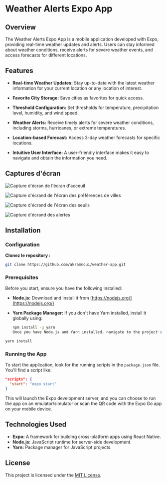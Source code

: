 # Weather Alerts Expo App

## Overview

The Weather Alerts Expo App is a mobile application developed with Expo, providing real-time weather updates and alerts. Users can stay informed about weather conditions, receive alerts for severe weather events, and access forecasts for different locations.

## Features

- **Real-time Weather Updates:** Stay up-to-date with the latest weather information for your current location or any location of interest.

- **Favorite City Storage:** Save cities as favorites for quick access.

- **Threshold Configuration:** Set thresholds for temperature, precipitation level, humidity, and wind speed.

- **Weather Alerts:** Receive timely alerts for severe weather conditions, including storms, hurricanes, or extreme temperatures.

- **Location-based Forecast:** Access 3-day weather forecasts for specific locations.

- **Intuitive User Interface:** A user-friendly interface makes it easy to navigate and obtain the information you need.

## Captures d'écran

![Capture d'écran de l'écran d'acceuil](screenshot.png)

![Capture d'écrand de l'écran des préférences de villes](screenshot.png)

![Capture d'écrand de l'écran des seuils](screenshot.png)

![Capture d'écrand des alertes](screenshot.png)

## Installation

### Configuration

**Clonez le repository :**

```bash
git clone https://github.com/akramnoui/weather-app.git
```

### Prerequisites

Before you start, ensure you have the following installed:

- **Node.js:** Download and install it from [https://nodejs.org/](https://nodejs.org/)

- **Yarn Package Manager:** If you don't have Yarn installed, install it globally using:
  ```bash
  npm install -g yarn
  Once you have Node.js and Yarn installed, navigate to the project's root directory and run:
  ```

```bash
yarn install
```

### Running the App

To start the application, look for the running scripts in the `package.json` file. You'll find a script like:

```json
"scripts": {
  "start": "expo start"
}
```

This will launch the Expo development server, and you can choose to run the app on an emulator/simulator or scan the QR code with the Expo Go app on your mobile device.

## Technologies Used

- **Expo:** A framework for building cross-platform apps using React Native.
- **Node.js:** JavaScript runtime for server-side development.
- **Yarn:** Package manager for JavaScript projects.

## License

This project is licensed under the [MIT License](LICENSE).
